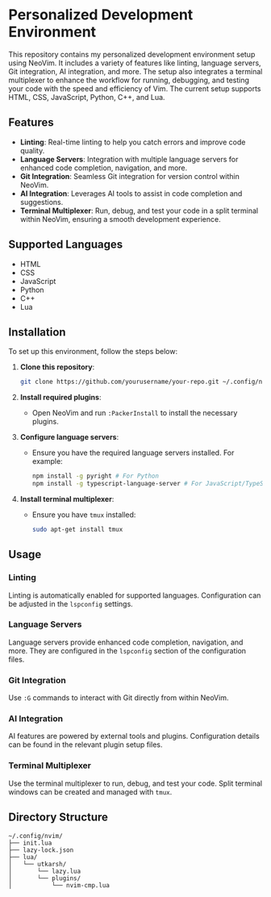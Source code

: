 # Personalized Development Environment

This repository contains my personalized development environment setup using NeoVim. It includes a variety of features like linting, language servers, Git integration, AI integration, and more. The setup also integrates a terminal multiplexer to enhance the workflow for running, debugging, and testing your code with the speed and efficiency of Vim. The current setup supports HTML, CSS, JavaScript, Python, C++, and Lua.

## Features

- **Linting**: Real-time linting to help you catch errors and improve code quality.
- **Language Servers**: Integration with multiple language servers for enhanced code completion, navigation, and more.
- **Git Integration**: Seamless Git integration for version control within NeoVim.
- **AI Integration**: Leverages AI tools to assist in code completion and suggestions.
- **Terminal Multiplexer**: Run, debug, and test your code in a split terminal within NeoVim, ensuring a smooth development experience.

## Supported Languages

- HTML
- CSS
- JavaScript
- Python
- C++
- Lua

## Installation

To set up this environment, follow the steps below:

1. **Clone this repository**:
    ```sh
    git clone https://github.com/yourusername/your-repo.git ~/.config/nvim
    ```

2. **Install required plugins**:
    - Open NeoVim and run `:PackerInstall` to install the necessary plugins.
    
3. **Configure language servers**:
    - Ensure you have the required language servers installed. For example:
        ```sh
        npm install -g pyright # For Python
        npm install -g typescript-language-server # For JavaScript/TypeScript
        ```

4. **Install terminal multiplexer**:
    - Ensure you have `tmux` installed:
        ```sh
        sudo apt-get install tmux
        ```

## Usage

### Linting
Linting is automatically enabled for supported languages. Configuration can be adjusted in the `lspconfig` settings.

### Language Servers
Language servers provide enhanced code completion, navigation, and more. They are configured in the `lspconfig` section of the configuration files.

### Git Integration
Use `:G` commands to interact with Git directly from within NeoVim.

### AI Integration
AI features are powered by external tools and plugins. Configuration details can be found in the relevant plugin setup files.

### Terminal Multiplexer
Use the terminal multiplexer to run, debug, and test your code. Split terminal windows can be created and managed with `tmux`.

## Directory Structure

```plaintext
~/.config/nvim/
├── init.lua
├── lazy-lock.json
├── lua/
│   └── utkarsh/
│       └── lazy.lua
│       └── plugins/
│           └── nvim-cmp.lua
